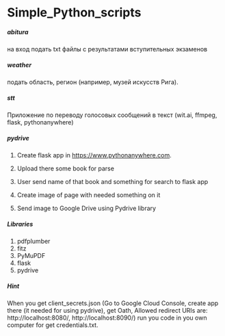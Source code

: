 # Simple_Python_scripts

##### abitura #####

на вход подать txt файлы с результатами вступительных экзаменов

##### weather #####

подать область, регион (например, музей искусств Рига).

##### stt #####

Приложение по переводу голосовых сообщений в текст (wit.ai, ffmpeg, flask, pythonanywhere)

##### pydrive

1. Create flask app in https://www.pythonanywhere.com.

2. Upload there some book for parse

3. User send name of that book and something for search to flask app

4. Create image of page with needed something on it

5. Send image to Google Drive using Pydrive library

##### Libraries

1. pdfplumber
2. fitz
3. PyMuPDF
4. flask
5. pydrive

##### Hint
When you get client_secrets.json (Go to Google Cloud Console, create app there (it needed for using pydrive), get Oath, Allowed redirect URIs are:
http://localhost:8080/, http://localhost:8090/) 
run you code in you own computer for get credentials.txt. 

